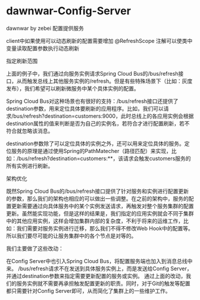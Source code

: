 # dawnwar-Config-Server
dawnwar by zebei
配置提供服务


client中如果使用可以动态刷新的配置需要增加
@RefreshScope
注解可以使类中变量读取配置参数执行动态刷新

指定刷新范围

上面的例子中，我们通过向服务实例请求Spring Cloud Bus的/bus/refresh接口，从而触发总线上其他服务实例的/refresh。但是有些特殊场景下（比如：灰度发布），我们希望可以刷新微服务中某个具体实例的配置。

Spring Cloud Bus对这种场景也有很好的支持：/bus/refresh接口还提供了destination参数，用来定位具体要刷新的应用程序。比如，我们可以请求/bus/refresh?destination=customers:9000，此时总线上的各应用实例会根据destination属性的值来判断是否为自己的实例名，若符合才进行配置刷新，若不符合就忽略该消息。

destination参数除了可以定位具体的实例之外，还可以用来定位具体的服务。定位服务的原理是通过使用Spring的PathMatecher（路径匹配）来实现，比如：/bus/refresh?destination=customers:**，该请求会触发customers服务的所有实例进行刷新。

架构优化

既然Spring Cloud Bus的/bus/refresh接口提供了针对服务和实例进行配置更新的参数，那么我们的架构也相应的可以做出一些调整。在之前的架构中，服务的配置更新需要通过向具体服务中的某个实例发送请求，再触发对整个服务集群的配置更新。虽然能实现功能，但是这样的结果是，我们指定的应用实例就会不同于集群中的其他应用实例，这样会增加集群内部的复杂度，不利于将来的运维工作，比如：我们需要对服务实例进行迁移，那么我们不得不修改Web Hook中的配置等。所以我们要尽可能的让服务集群中的各个节点是对等的。

我们主要做了这些改动：

在Config Server中也引入Spring Cloud Bus，将配置服务端也加入到消息总线中来。
/bus/refresh请求不在发送到具体服务实例上，而是发送给Config Server，并通过destination参数来指定需要更新配置的服务或实例。
通过上面的改动，我们的服务实例就不需要再承担触发配置更新的职责。同时，对于Git的触发等配置都只需要针对Config Server即可，从而简化了集群上的一些维护工作。
